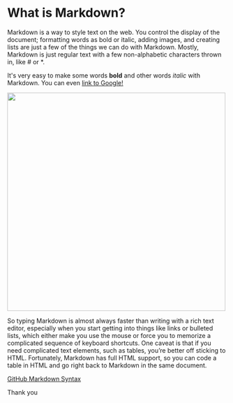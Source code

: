 
# What is Markdown?

Markdown is a way to style text on the web. You control the display of the document; formatting words as bold or italic, adding images, and creating lists are just a few of the things we can do with Markdown. Mostly, Markdown is just regular text with a few non-alphabetic characters thrown in, like # or *.

It's very easy to make some words **bold** and other words *italic* with Markdown. You can even [link to Google!](http://google.com)

<img src="https://zeppelin.apache.org/docs/0.7.0/assets/themes/zeppelin/img/docs-img/markdown-example-pegdown-parser.png" width="500">

So typing Markdown is almost always faster than writing with a rich text editor, especially when you start getting into things like links or bulleted lists, which either make you use the mouse or force you to memorize a complicated sequence of keyboard shortcuts. One caveat is that if you need complicated text elements, such as tables, you’re better off sticking to HTML. Fortunately, Markdown has full HTML support, so you can code a table in HTML and go right back to Markdown in the same document.

[GitHub Markdown Syntax](<https://docs.github.com/en/github/writing-on-github/basic-writing-and-formatting-syntax>)

Thank you

